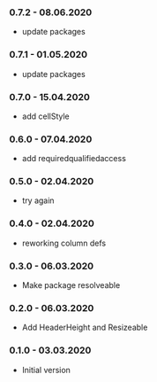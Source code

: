 ### 0.7.2 - 08.06.2020
* update packages
### 0.7.1 - 01.05.2020
* update packages
### 0.7.0 - 15.04.2020
* add cellStyle
### 0.6.0 - 07.04.2020
* add requiredqualifiedaccess
### 0.5.0 - 02.04.2020
* try again
### 0.4.0 - 02.04.2020
* reworking column defs
### 0.3.0 - 06.03.2020
* Make package resolveable
### 0.2.0 - 06.03.2020
* Add HeaderHeight and Resizeable
### 0.1.0 - 03.03.2020
* Initial version
